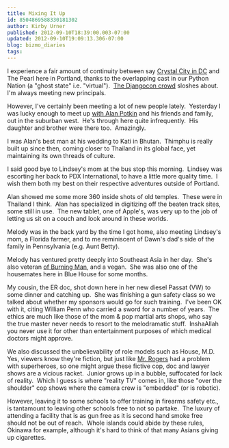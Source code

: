 ```yaml
---
title: Mixing It Up
id: 8504869588330181302
author: Kirby Urner
published: 2012-09-10T18:39:00.003-07:00
updated: 2012-09-10T19:09:13.306-07:00
blog: bizmo_diaries
tags: 
---
```


I experience a fair amount of continuity between say [Crystal City in DC](http://worldgame.blogspot.com/2012/09/djangocon-2012.html) and The Pearl here in Portland, thanks to the overlapping cast in our Python Nation (a "ghost state" i.e. "virtual").  [The Djangocon crowd](http://mybizmo.blogspot.com/2011/09/my-character.html) sloshes about.  I'm always meeting new principals.

However, I've certainly been meeting a lot of new people lately.  Yesterday I was lucky enough to meet up [with Alan Potkin](http://worldgame.blogspot.com/2010/06/asian-scholar-visits.html) and his friends and family, out in the suburban west.  He's through here quite infrequently.  His daughter and brother were there too.  Amazingly.

I was Alan's best man at his wedding to Kati in Bhutan.  Thimphu is really built up since then, coming closer to Thailand in its global face, yet maintaining its own threads of culture.

I said good bye to Lindsey's mom at the bus stop this morning.  Lindsey was escorting her back to PDX International, to have a little more quality time.  I wish them both my best on their respective adventures outside of Portland.

Alan showed me some more 360 inside shots of old temples.  These were in Thailand I think.  Alan has specialized in digitizing off the beaten track sites, some still in use.  The new tablet, one of Apple's, was very up to the job of letting us sit on a couch and look around in these worlds.

Melody was in the back yard by the time I got home, also meeting Lindsey's mom, a Florida farmer, and to me reminiscent of Dawn's dad's side of the family in Pennsylvania (e.g. Aunt Betty). 

Melody has ventured pretty deeply into Southeast Asia in her day.  She's also veteran [of Burning Man](http://worldgame.blogspot.com/2012/08/factory-of-one-movie-review.html), and a vegan.  She was also one of the housemates here in Blue House for some months.

My cousin, the ER doc, shot down here in her new diesel Passat (VW) to some dinner and catching up.  She was finishing a gun safety class so we talked about whether my sponsors would go for such training.  I've been OK with it, citing William Penn who carried a sword for a number of years.  The ethics are much like those of the mom & pop martial arts shops, who say the true master never needs to resort to the melodramatic stuff.  InshaAllah you never use it for other than entertainment purposes of which medical doctors might approve.

We also discussed the unbelievability of role models such as House, M.D.  Yes, viewers know they're fiction, but just like [Mr. Rogers](http://en.wikipedia.org/wiki/Mister_Rogers%27_Neighborhood) had a problem with superheroes, so one might argue these fictive cop, doc and lawyer shows are a vicious racket.  Junior grows up in a bubble, suffocated for lack of reality.  Which I guess is where "reality TV" comes in, like those "over the shoulder" cop shows where the camera crew is "embedded" (or is robotic).

However, leaving it to some schools to offer training in firearms safety etc., is tantamount to leaving other schools free to not so partake.  The luxury of attending a facility that is as gun free as it is second hand smoke free should not be out of reach.  Whole islands could abide by these rules, Okinawa for example, although it's hard to think of that many Asians giving up cigarettes.